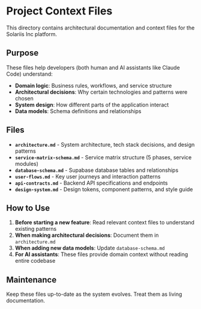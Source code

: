 # Project Context Files

This directory contains architectural documentation and context files for the Solariis Inc platform.

## Purpose

These files help developers (both human and AI assistants like Claude Code) understand:
- **Domain logic**: Business rules, workflows, and service structure
- **Architectural decisions**: Why certain technologies and patterns were chosen
- **System design**: How different parts of the application interact
- **Data models**: Schema definitions and relationships

## Files

- **`architecture.md`** - System architecture, tech stack decisions, and design patterns
- **`service-matrix-schema.md`** - Service matrix structure (5 phases, service modules)
- **`database-schema.md`** - Supabase database tables and relationships
- **`user-flows.md`** - Key user journeys and interaction patterns
- **`api-contracts.md`** - Backend API specifications and endpoints
- **`design-system.md`** - Design tokens, component patterns, and style guide

## How to Use

1. **Before starting a new feature**: Read relevant context files to understand existing patterns
2. **When making architectural decisions**: Document them in `architecture.md`
3. **When adding new data models**: Update `database-schema.md`
4. **For AI assistants**: These files provide domain context without reading entire codebase

## Maintenance

Keep these files up-to-date as the system evolves. Treat them as living documentation.